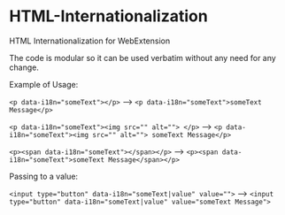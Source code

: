# HTML-Internationalization
HTML Internationalization for WebExtension


The code is modular so it can be used verbatim without any need for any change.

Example of Usage:

`<p data-i18n="someText"></p>` --> `<p data-i18n="someText">someText Message</p>`

`<p data-i18n="someText"><img src="" alt=""> </p>` --> `<p data-i18n="someText"><img src="" alt=""> someText Message</p>`

`<p><span data-i18n="someText"></span></p>` --> `<p><span data-i18n="someText">someText Message</span></p>`

Passing to a value:

`<input type="button" data-i18n="someText|value" value="">` --> `<input type="button" data-i18n="someText|value" value="someText Message">`
